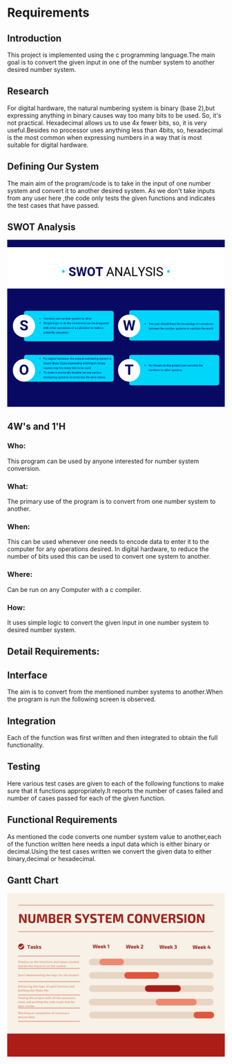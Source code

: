 # Requirements
## Introduction
 This project is implemented using the c programming language.The main goal is to convert the given input in one of the number system to another desired number system.

## Research

For digital hardware, the natural numbering system is binary (base 2),but expressing anything in binary causes way too many bits to be used. So, it's not   practical.
Hexadecimal allows us to use 4x fewer bits, so, it is very useful.Besides no processor uses anything less than 4bits, so, hexadecimal is the most common when expressing numbers in a way that is most suitable for digital hardware.

## Defining Our System

The main aim of the program/code is to take in the input of one number system and convert it to another desired system. As we don't take inputs from any user here ,the code only tests the given functions and indicates the test cases that have passed.

## SWOT Analysis
![Image](../1_Requirements/SWOT.png)

## 4W's and 1'H

### Who:
 This program can be used by anyone interested for number system conversion.

### What:
 The primary use of the program is to convert from one number system to another.

### When:
 This can be used whenever one needs to encode data to enter it to the computer for any operations desired. In digital hardware, to reduce the number of bits used   this can be used to convert one system to another.

### Where:
 Can be run on any Computer with a c compiler.
 
### How:
 It uses simple logic to convert the given input in one number system to desired number system.

## Detail Requirements:





## Interface
The aim is to convert from the mentioned number systems to another.When the program is run the following screen is observed.



## Integration
Each of the function was first written and then integrated to obtain the full functionality.

## Testing

Here various test cases are given to each of the following functions to make sure that it functions appropriately.It reports the number of cases failed and number of cases passed for each of the given function.

## Functional Requirements

As mentioned the code converts one number system value to another,each of the function written here needs a input data which is either binary or decimal.Using the test cases written we convert the given data to either binary,decimal or hexadecimal.

## Gantt Chart
![Image](../1_Requirements/GanttChart.jpg)


